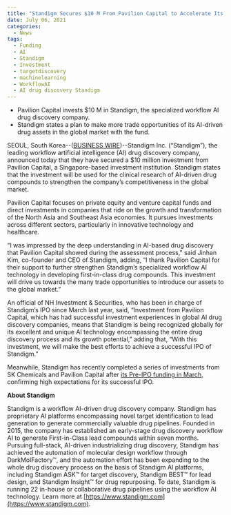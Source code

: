 ```yaml
---
title: "Standigm Secures $10 M From Pavilion Capital to Accelerate Its Global Competitiveness"
date: July 06, 2021
categories:
  - News
tags:
  - Funding
  - AI
  - Standigm
  - Investment
  - targetdiscovery
  - machinelearning
  - WorkflowAI
  - AI drug discovery Standigm
---
```


- Pavilion Capital invests $10 M in Standigm, the specialized workflow AI drug discovery company.
- Standigm states a plan to make more trade opportunities of its AI-driven drug assets in the global market with the fund.

SEOUL, South Korea--([BUSINESS WIRE](https://www.businesswire.com/portal/site/home))--Standigm Inc. (“Standigm”), the leading workflow artificial intelligence (AI) drug discovery company, announced today that they have secured a $10 million investment from Pavilion Capital, a Singapore-based investment institution. Standigm states that the investment will be used for the clinical research of AI-driven drug compounds to strengthen the company’s competitiveness in the global market.

Pavilion Capital focuses on private equity and venture capital funds and direct investments in companies that ride on the growth and transformation of the North Asia and Southeast Asia economies. It pursues investments across different sectors, particularly in innovative technology and healthcare.

“I was impressed by the deep understanding in AI-based drug discovery that Pavilion Capital showed during the assessment process," said Jinhan Kim, co-founder and CEO of Standigm, adding, “I thank Pavilion Capital for their support to further strengthen Standigm’s specialized workflow AI technology in developing first-in-class drug compounds. This investment will drive us towards the many trade opportunities to introduce our assets to the global market.”

An official of NH Investment & Securities, who has been in charge of Standigm’s IPO since March last year, said, “Investment from Pavilion Capital, which has had successful investment experiences in global AI drug discovery companies, means that Standigm is being recognized globally for its excellent and unique AI technology encompassing the entire drug discovery process and its growth potential,” adding that, “With this investment, we will make the best efforts to achieve a successful IPO of Standigm.”

Meanwhile, Standigm has recently completed a series of investments from SK Chemicals and Pavilion Capital after [its Pre-IPO funding in March](https://www.standigm.com/news/Pre-IPO_funding_round_press_release/), confirming high expectations for its successful IPO.


**About Standigm**

Standigm is a workflow AI-driven drug discovery company. Standigm has proprietary AI platforms encompassing novel target identification to lead generation to generate commercially valuable drug pipelines. Founded in 2015, the company has established an early-stage drug discovery workflow AI to generate First-in-Class lead compounds within seven months. Pursuing full-stack, AI-driven industrializing drug discovery, Standigm has achieved the automation of molecular design workflow through DarkMolFactory™, and the automation effort has been expanding to the whole drug discovery process on the basis of Standigm AI platforms, including Standigm ASK™ for target discovery, Standigm BEST™ for lead design, and Standigm Insight™ for drug repurposing. To date, Standigm is running 22 in-house or collaborative drug pipelines using the workflow AI technology. Learn more at [https://www.standigm.com](https://www.standigm.com).

